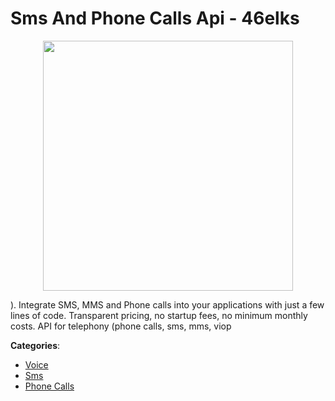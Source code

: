 # Sms And Phone Calls Api - 46elks
<p align="center">
    <img width="400" src="https://raw.githubusercontent.com/apis-list/apis-list/apis/sms-and-phone-calls-api-46elks/logo_256x256.png" />
</p>

). Integrate SMS, MMS and Phone calls into your applications with just a few lines of code. Transparent pricing, no startup fees, no minimum monthly costs. API for telephony (phone calls, sms, mms, viop



**Categories**:
- [Voice](https://github.com/apis-list/apis-list#voice)
- [Sms](https://github.com/apis-list/apis-list#sms)
- [Phone Calls](https://github.com/apis-list/apis-list#phone-calls)






